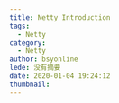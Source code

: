 ```yaml
---
title: Netty Introduction
tags:
  - Netty
category:
  - Netty
author: bsyonline
lede: 没有摘要
date: 2020-01-04 19:24:12
thumbnail:
---
```

